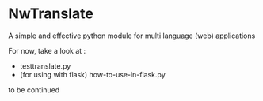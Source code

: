 # NwTranslate
A simple  and effective python module for multi language (web) applications

For now, take a look at :
- testtranslate.py
- (for using with flask) how-to-use-in-flask.py

to be continued
